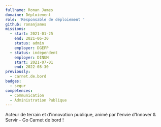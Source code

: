 ```yaml
---
fullname: Ronan James
domaine: Déploiement
role: 'Responsable de déploiement '
github: ronanjames
missions:
  - start: 2021-01-25
    end: 2021-06-30
    status: admin
    employer: DGEFP
  - status: independent
    employer: DINUM
    start: 2021-07-01
    end: 2022-08-30
previously:
  - carnet.de.bord
badges:
  - segur
competences:
  - Communication
  - Administration Publique
---
```

Acteur de terrain et d'innovation publique, animé par l'envie d'Innover & Servir - Go Carnet de bord !
